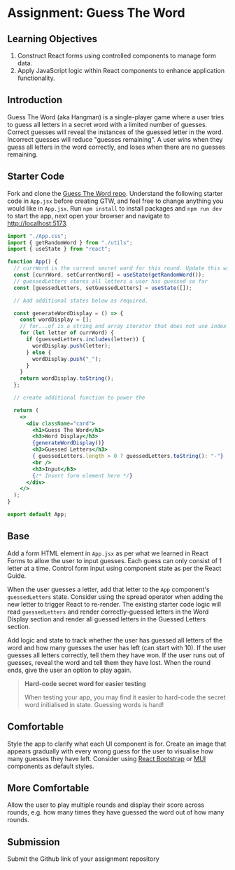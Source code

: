# Assignment: Guess The Word

## Learning Objectives

1. Construct React forms using controlled components to manage form data.
2. Apply JavaScript logic within React components to enhance application functionality.

## Introduction

Guess The Word (aka Hangman) is a single-player game where a user tries to guess all letters in a secret word with a limited number of guesses. Correct guesses will reveal the instances of the guessed letter in the word. Incorrect guesses will reduce "guesses remaining". A user wins when they guess all letters in the word correctly, and loses when there are no guesses remaining.

## Starter Code

Fork and clone the <a href="https://github.com/SkillsUnion/guess-the-word" target="_blank"> Guess The Word repo</a>. Understand the following starter code in `App.jsx` before creating GTW, and feel free to change anything you would like in `App.jsx`. Run `npm install` to install packages and `npm run dev` to start the app, next open your browser and navigate to <a href="http://localhost:5173/" target="_blank">http://localhost:5173</a>.

```jsx
import "./App.css";
import { getRandomWord } from "./utils";
import { useState } from "react";

function App() {
  // currWord is the current secret word for this round. Update this with the updater function after each round.
  const [currWord, setCurrentWord] = useState(getRandomWord());
  // guessedLetters stores all letters a user has guessed so far
  const [guessedLetters, setGuessedLetters] = useState([]);

  // Add additional states below as required.

  const generateWordDisplay = () => {
    const wordDisplay = [];
    // for...of is a string and array iterator that does not use index
    for (let letter of currWord) {
      if (guessedLetters.includes(letter)) {
        wordDisplay.push(letter);
      } else {
        wordDisplay.push("_");
      }
    }
    return wordDisplay.toString();
  };

  // create additional function to power the

  return (
    <>
      <div className="card">
        <h1>Guess The Word</h1>
        <h3>Word Display</h3>
        {generateWordDisplay()}
        <h3>Guessed Letters</h3>
        { guessedLetters.length > 0 ? guessedLetters.toString(): "-"}
        <br />
        <h3>Input</h3>
        {/* Insert form element here */}
      </div>
    </>
  );
}

export default App;
```

## Base

Add a form HTML element in `App.jsx` as per what we learned in React Forms to allow the user to input guesses. Each guess can only consist of 1 letter at a time. Control form input using component state as per the React Guide.

When the user guesses a letter, add that letter to the `App` component's `guessedLetters` state. Consider using the spread operator when adding the new letter to trigger React to re-render. The existing starter code logic will read `guessedLetters` and render correctly-guessed letters in the Word Display section and render all guessed letters in the Guessed Letters section.

Add logic and state to track whether the user has guessed all letters of the word and how many guesses the user has left (can start with 10). If the user guesses all letters correctly, tell them they have won. If the user runs out of guesses, reveal the word and tell them they have lost. When the round ends, give the user an option to play again.

>**Hard-code secret word for easier testing**
>
>When testing your app, you may find it easier to hard-code the secret word initialised in state. Guessing words is hard!

## Comfortable

Style the app to clarify what each UI component is for. Create an image that appears gradually with every wrong guess for the user to visualise how many guesses they have left. Consider using <a href="https://react-bootstrap.github.io/components/accordion" target="_blank">React Bootstrap</a> or <a href="https://mui.com/core/" target="_blank">MUI</a> components as default styles.

## More Comfortable

Allow the user to play multiple rounds and display their score across rounds, e.g. how many times they have guessed the word out of how many rounds.

## Submission

Submit the Github link of your assignment repository